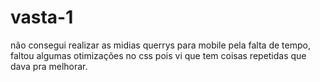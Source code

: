 # vasta-1
não consegui realizar as midias querrys para mobile pela falta de tempo, faltou algumas otimizações no css pois vi que tem coisas repetidas que dava pra melhorar.
